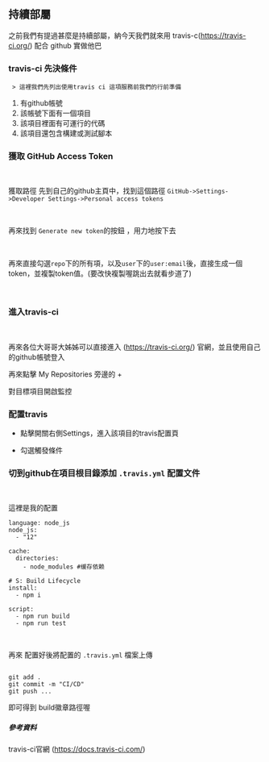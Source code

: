 ## 持續部屬

之前我們有提過甚麼是持續部屬，納今天我們就來用 travis-c(https://travis-ci.org/) 配合 github 實做他巴

### travis-ci 先決條件
     > 這裡我們先列出使用travis ci 這項服務前我們的行前準備

1. 有github帳號 
2. 該帳號下面有一個項目
3. 該項目裡面有可運行的代碼
4. 該項目還包含構建或測試腳本


### 獲取 GitHub Access Token

</br>

獲取路徑 先到自己的github主頁中，找到這個路徑 ` GitHub->Settings->Developer Settings->Personal access tokens `

</br>

再來找到 ` Generate new token `的按鈕 ，用力地按下去

</br>

再來直接勾選`repo`下的所有項，以及`user`下的`user:email`後，直接生成一個token，並複製token值。(要改快複製喔跳出去就看步道了)

</br>

### 進入travis-ci

</br>

再來各位大哥哥大姊姊可以直接進入 (https://travis-ci.org/) 官網，並且使用自己的github帳號登入

再來點擊 My Repositories 旁邊的 +


對目標項目開啟監控



### 配置travis

- 點擊開關右側Settings，進入該項目的travis配置頁


- 勾選觸發條件


### 切到github在項目根目錄添加 `.travis.yml` 配置文件

</br>

這裡是我的配置

```
language: node_js
node_js:
  - "12"

cache:
  directories:
    - node_modules #缓存依赖

# S: Build Lifecycle
install:
  - npm i

script:
  - npm run build
  - npm run test
```

</br>

再來 配置好後將配置的 `.travis.yml` 檔案上傳

```

git add .
git commit -m "CI/CD"
git push ...

```

即可得到 build徽章路徑喔






##### 參考資料
travis-ci官網 (https://docs.travis-ci.com/)
